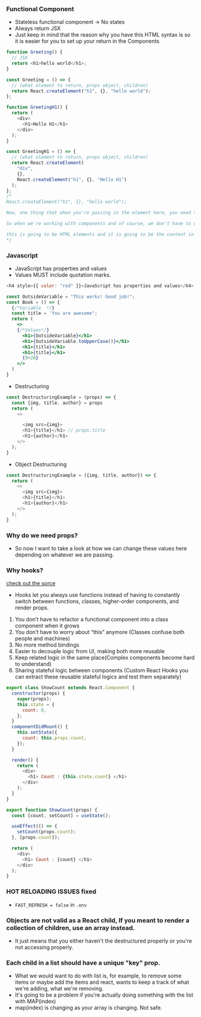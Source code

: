 ### Functional Component

- Stateless functional component -> No states
- Always return JSX
- Just keep in mind that the reason why you have this HTML syntax is so it is easier for you to set up your return in the Components

```js
function Greeting() {
  // JSX
  return <h1>hello world</h1>;
}

const Greeting = () => {
  // (what element to return, props object, children)
  return React.createElement("h1", {}, "hello world");
};

function GreetingH1() {
  return (
    <div>
      <h1>Hello H1</h1>
    </div>
  );
}

const GreetingH1 = () => {
  // (what element to return, props object, children)
  return React.createElement(
    "div",
    {},
    React.createElement("h1", {}, "Hello H1")
  );
};
/*
React.createElement("h1", {}, "hello world");

Now, one thing that when you're passing in the element here, you need to pass it in the quotation marks.

So when we're working with components and of course, we don't have to do that, but then if we're passing it into the function, we must set it up as quotation marks, because then React knows that, well,

this is going to be HTML elements and it is going to be the content in our element.
*/
```

### Javascript

- JavaScript has properties and values
- Values MUST include quotation marks.

```js
<h4 style={{ color: "red" }}>JavaScript has properties and values</h4>
```

```jsx
const OutsideVariable = "This works! Good job!";
const Book = () => {
  {/*Variable  */}
  const title = 'You are awesome";
  return (
    <>
    {/*Values*/}
      <h1>{OutsideVariable}</h1>
      <h1>{OutsideVariable.toUpperCase()}</h1>
      <h1>{title}</h1>
      <h1>{title}</h1>
      {9+20}
    </>
  )
}
```

- Destructuring

```js
const DestructuringExample = (props) => {
  const {img, title, author} = props
  return (
    <>

      <img src={img}>
      <h1>{title}</h1> // props.title
      <h1>{author}</h1>
    </>
  );
}
```

- Object Destructuring

```js
const DestructuringExample = ({img, title, author}) => {
  return (
    <>
      <img src={img}>
      <h1>{title}</h1>
      <h1>{author}</h1>
    </>
  );
}
```

### Why do we need props?

- So now I want to take a look at how we can change these values here depending on whatever we are passing.

### Why hooks?

[check out the sorce]("https://blog.bitsrc.io/6-reasons-to-use-react-hooks-instead-of-classes-7e3ee745fe04")

- Hooks let you always use functions instead of having to constantly switch between functions, classes, higher-order components, and render props.

1. You don’t have to refactor a functional component into a class component when it grows
2. You don’t have to worry about “this” anymore (Classes confuse both people and machines)
3. No more method bindings
4. Easier to decouple logic from UI, making both more reusable
5. Keep related logic in the same place(Complex components become hard to understand)
6. Sharing stateful logic between components (Custom React Hooks you can extract these reusable stateful logics and test them separately)

```js
export class ShowCount extends React.Component {
  constructor(props) {
    super(props);
    this.state = {
      count: 0,
    };
  }
  componentDidMount() {
    this.setState({
      count: this.props.count,
    });
  }

  render() {
    return (
      <div>
        <h1> Count : {this.state.count} </h1>
      </div>
    );
  }
}
```

```js
export function ShowCount(props) {
  const [count, setCount] = useState();

  useEffect(() => {
    setCount(props.count);
  }, [props.count]);

  return (
    <div>
      <h1> Count : {count} </h1>
    </div>
  );
}
```

### HOT RELOADING ISSUES fixed

- `FAST_REFRESH = false` in `.env`

### Objects are not valid as a React child, If you meant to render a collection of children, use an array instead.

- It just means that you either haven't the destructured properly or you're not accessing properly.

### Each child in a list should have a unique "key" prop.

- What we would want to do with list is, for example, to remove some items or maybe add the items and react, wants to keep a track of what we're adding, what we're removing.
- It's going to be a problem if you're actually doing something with the list with MAP(index)
- map(index) is changing as your array is changing. Not safe.
